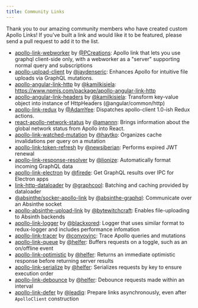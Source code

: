 ```yaml
---
title: Community Links
---
```


Thank you to our amazing community members who have created custom Apollo Links! If you've built a link and would like it to be featured, please send a pull request to add it to the list.

- [apollo-link-webworker](https://github.com/PCreations/apollo-link-webworker) by [@PCreations](https://github.com/PCreations): Apollo link that lets you use graphql client-side only, with a webworker as a "server" supporting normal query and subscriptions
- [apollo-upload-client](https://github.com/jaydenseric/apollo-upload-client) by [@jaydenseric](https://github.com/jaydenseric): Enhances Apollo for intuitive file uploads via GraphQL mutations.
- [apollo-angular-link-http](https://www.npmjs.com/package/apollo-angular-link-http) by [@kamilkisiela](https://github.com/kamilkisiela): https://www.npmjs.com/package/apollo-angular-link-http
- [apollo-angular-link-headers](https://www.npmjs.com/package/apollo-angular-link-headers) by [@kamilkisiela](https://github.com/kamilkisiela): Transform key-value object into instance of HttpHeaders (@angular/common/http)
- [apollo-link-redux](https://github.com/AdamYee/apollo-link-redux) by [@AdamYee](https://github.com/AdamYee): Dispatches apollo-client 1.0-ish Redux actions.
- [react-apollo-network-status](https://github.com/molindo/react-apollo-network-status) by [@amannn](https://github.com/amannn): Brings information about the global network status from Apollo into React.
- [apollo-link-watched-mutation](https://github.com/haytko/apollo-link-watched-mutation) by [@haytko](https://github.com/haytko): Organizes cache invalidations per query on a mutation
- [apollo-link-token-refresh](https://github.com/newsiberian/apollo-link-token-refresh) by [@newsiberian](https://github.com/newsiberian): Performs expired JWT renewal
- [apollo-link-response-resolver](https://github.com/lionize/apollo-link-response-resolver) by [@lionize](https://github.com/lionize): Automatically format incoming GraphQL data
- [apollo-link-electron](https://github.com/firede/apollo-link-electron) by [@firede](https://github.com/firede): Get GraphQL results over IPC for Electron apps
- [link-http-dataloader](https://github.com/graphcool/http-link-dataloader) by [@graphcool](https://github.com/graphcool): Batching and caching provided by dataloader
- [@absinthe/socker-apollo-link](https://github.com/absinthe-graphql/absinthe-socket/tree/master/packages/socket-apollo-link) by [@absinthe-graphql](https://github.com/absinthe-graphql): Communicate over an Absinthe socket
- [apollo-absinthe-upload-link](https://github.com/bytewitchcraft/apollo-absinthe-upload-link) by [@bytewitchcraft](https://github.com/bytewitchcraft): Enables file-uploading to Absinth backends
- [apollo-link-logger](https://github.com/blackxored/apollo-link-logger) by [@blackxored](https://github.com/blackxored): Logger that uses similar format to redux-logger and includes performance infomation
- [apollo-link-tracer](https://github.com/convoyinc/apollo-link-tracer) by [@convoyinc](https://github.com/convoyinc): Trace Apollo queries and mutations
- [apollo-link-queue](https://github.com/helfer/apollo-link-queue) by [@helfer](https://github.com/helfer): Buffers requests on a toggle, such as an on/offline event
- [apollo-link-optimistic](https://github.com/helfer/apollo-link-optimistic) by [@helfer](https://github.com/helfer): Returns an immediate optimistic response before returning server results
- [apollo-link-serialize](https://github.com/helfer/apollo-link-serialize) by [@helfer](https://github.com/helfer): Serializes requests by key to ensure execution order
- [apollo-link-debounce](https://github.com/helfer/apollo-link-debounce) by [@helfer](https://github.com/helfer): Debounce requests made within an interval
- [apollo-link-defer](https://github.com/leadiq/apollo-link-defer) by [@leadiq](https://github.com/leadiq): Prepare links asynchronously, even after `ApolloClient` construction
